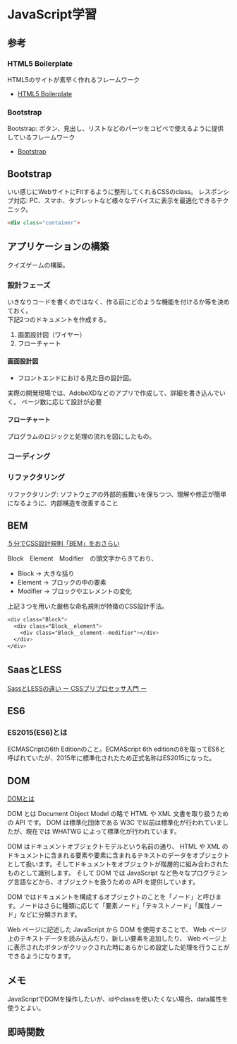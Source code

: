 # JavaScript学習

## 参考
### HTML5 Boilerplate
HTML5のサイトが素早く作れるフレームワーク
- [HTML5 Boilerplate](https://html5boilerplate.com/)

### Bootstrap
Bootstrap: ボタン、見出し、リストなどのパーツをコピペで使えるように提供しているフレームワーク
- [Bootstrap](https://getbootstrap.com/)

## Bootstrap
いい感じにWebサイトにFitするように整形してくれるCSSのclass。
レスポンシブ対応: PC、スマホ、タブレットなど様々なデバイスに表示を最適化できるテクニック。

```html
<div class="container">
```


## アプリケーションの構築
クイズゲームの構築。

### 設計フェーズ
いきなりコードを書くのではなく、作る前にどのような機能を付けるか等を決めておく。  
下記2つのドキュメントを作成する。

1. 画面設計図（ワイヤー）
1. フローチャート

#### 画面設計図
- フロントエンドにおける見た目の設計図。

実際の開発現場では、AdobeXDなどのアプリで作成して、詳細を書き込んでいく。
ページ数に応じて設計が必要

#### フローチャート
プログラムのロジックと処理の流れを図にしたもの。

### コーディング


### リファクタリング
リファクタリング: ソフトウェアの外部的振舞いを保ちつつ、理解や修正が簡単になるように、内部構造を改善すること

## BEM
[５分でCSS設計規則「BEM」をおさらい](https://cloudsmith.co.jp/blog/frontend/2021/03/1742107.html)

Block　Element　Modifier　の頭文字からきており、
- Block -> 大きな括り
- Element -> ブロックの中の要素
- Modifier -> ブロックやエレメントの変化

上記３つを用いた厳格な命名規則が特徴のCSS設計手法。


```css
<div class="Block">
  <div class="Block__element">
    <div class="Block__element--modifier"></div>
  </div>
</div>
```

## SaasとLESS
[SassとLESSの違い ー CSSプリプロセッサ入門 ー](https://blog.asial.co.jp/1456)


## ES6
### ES2015(ES6)とは
ECMASCriptの6th Editionのこと。ECMAScript 6th editionの6を取ってES6と呼ばれていたが、2015年に標準化されたため正式名称はES2015になった。

## DOM
[DOMとは](https://www.javadrive.jp/javascript/dom/index1.html#:~:text=DOM%20%E3%81%A8%E3%81%AF%20Document%20Object,%E3%81%8C%E8%A1%8C%E3%82%8F%E3%82%8C%E3%81%A6%E3%81%84%E3%81%BE%E3%81%99%E3%80%82)

DOM とは Document Object Model の略で HTML や XML 文書を取り扱うための API です。 DOM は標準化団体である W3C で以前は標準化が行われていましたが、現在では WHATWG によって標準化が行われています。

DOM はドキュメントオブジェクトモデルという名前の通り、 HTML や XML のドキュメントに含まれる要素や要素に含まれるテキストのデータをオブジェクトとして扱います。そしてドキュメントをオブジェクトが階層的に組み合わされたものとして識別します。 そして DOM では JavaScript など色々なプログラミング言語などから、オブジェクトを扱うための API を提供しています。

DOM ではドキュメントを構成するオブジェクトのことを「ノード」と呼びます。ノードはさらに種類に応じて「要素ノード」「テキストノード」「属性ノード」などに分類されます。

Web ページに記述した JavaScript から DOM を使用することで、 Web ページ上のテキストデータを読み込んだり、新しい要素を追加したり、 Web ページ上に表示されたボタンがクリックされた時にあらかじめ設定した処理を行うことができるようになります。

## メモ
JavaScriptでDOMを操作したいが、idやclassを使いたくない場合、data属性を使うとよい。


## 即時関数
